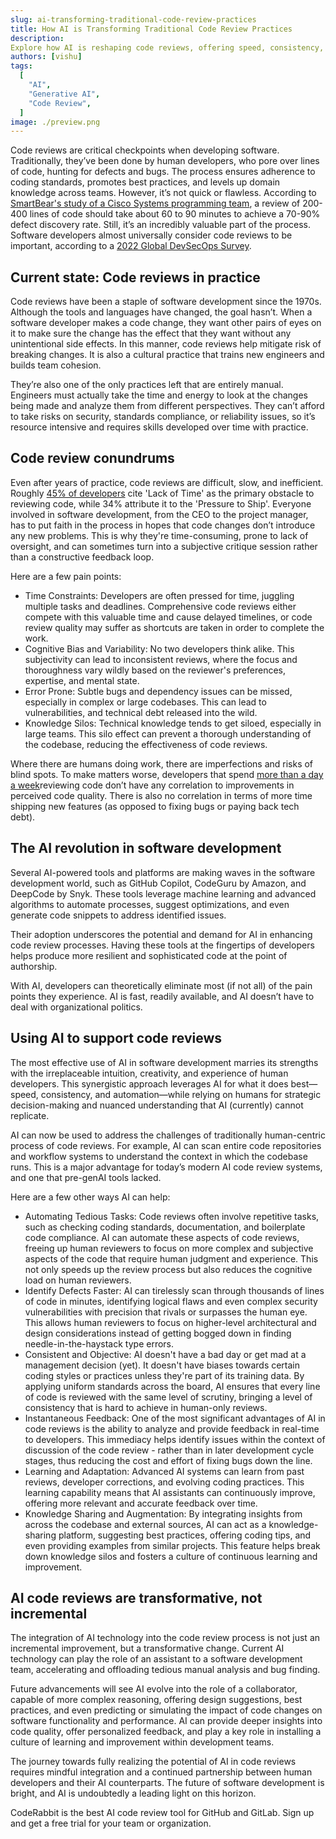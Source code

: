 ```yaml
---
slug: ai-transforming-traditional-code-review-practices
title: How AI is Transforming Traditional Code Review Practices
description:
Explore how AI is reshaping code reviews, offering speed, consistency, and advanced defect detection, while complementing human expertise for higher quality software development.
authors: [vishu]
tags:
  [
    "AI",
    "Generative AI",
    "Code Review",
  ]
image: ./preview.png
---
```


Code reviews are critical checkpoints when developing software. Traditionally, they’ve been done by human developers, who pore over lines of code, hunting for defects and bugs. The process ensures adherence to coding standards, promotes best practices, and levels up domain knowledge across teams. However, it’s not quick or flawless. According to [SmartBear's study of a Cisco Systems programming team](https://smartbear.com/resources/case-studies/cisco-systems-collaborator), a review of 200-400 lines of code should take about 60 to 90 minutes to achieve a 70-90% defect discovery rate. 
Still, it’s an incredibly valuable part of the process. Software developers almost universally consider code reviews to be important, according to a [2022 Global DevSecOps Survey](https://about.gitlab.com/developer-survey).

## Current state: Code reviews in practice

Code reviews have been a staple of software development since the 1970s. Although the tools and languages have changed, the goal hasn’t. When a software developer makes a code change, they want other pairs of eyes on it to make sure the change has the effect that they want without any unintentional side effects. In this manner, code reviews help mitigate risk of breaking changes. It is also a cultural practice that trains new engineers and builds team cohesion.

They’re also one of the only practices left that are entirely manual. Engineers must actually take the time and energy to look at the changes being made and analyze them from different perspectives. They can’t afford to take risks on security, standards compliance, or reliability issues, so it’s resource intensive and requires skills developed over time with practice.


## Code review conundrums

Even after years of practice, code reviews are difficult, slow, and inefficient. Roughly [45% of developers](https://blog.codacy.com/10-facts-about-code-reviews-and-quality)  cite 'Lack of Time' as the primary obstacle to reviewing code, while 34% attribute it to the 'Pressure to Ship'. Everyone involved in software development, from the CEO to the project manager, has to put faith in the process in hopes that code changes don’t introduce any new problems. This is why they're time-consuming, prone to lack of oversight, and can sometimes turn into a subjective critique session rather than a constructive feedback loop.  

Here are a few pain points:

- Time Constraints: Developers are often pressed for time, juggling multiple tasks and deadlines. Comprehensive code reviews either compete with this valuable time and cause delayed timelines, or code review quality may suffer as shortcuts are taken in order to complete the work.
- Cognitive Bias and Variability: No two developers think alike. This subjectivity can lead to inconsistent reviews, where the focus and thoroughness vary wildly based on the reviewer's preferences, expertise, and mental state.
- Error Prone: Subtle bugs and dependency issues can be missed, especially in complex or large codebases. This can lead to vulnerabilities, and technical debt released into the wild.
- Knowledge Silos: Technical knowledge tends to get siloed, especially in large teams. This silo effect can prevent a thorough understanding of the codebase, reducing the effectiveness of code reviews.

Where there are humans doing work, there are imperfections and risks of blind spots. To make matters worse, developers that spend [more than a day a week](https://blog.codacy.com/10-facts-about-code-reviews-and-quality#)reviewing code don’t have any correlation to improvements in perceived code quality. There is also no correlation in terms of more time shipping new features (as opposed to fixing bugs or paying back tech debt).

## The AI revolution in software development

Several AI-powered tools and platforms are making waves in the software development world, such as GitHub Copilot, CodeGuru by Amazon, and DeepCode by Snyk. These tools leverage machine learning and advanced algorithms to automate processes, suggest optimizations, and even generate code snippets to address identified issues. 

Their adoption underscores the potential and demand for AI in enhancing code review processes. Having these tools at the fingertips of developers helps produce more resilient and sophisticated code at the point of authorship.

With AI, developers can theoretically eliminate most (if not all) of the pain points they experience. AI is fast, readily available, and AI doesn’t have to deal with organizational politics.

## Using AI to support code reviews

The most effective use of AI in software development marries its strengths with the irreplaceable intuition, creativity, and experience of human developers. This synergistic approach leverages AI for what it does best—speed, consistency, and automation—while relying on humans for strategic decision-making and nuanced understanding that AI (currently) cannot replicate.

AI can now be used to address the challenges of traditionally human-centric process of code reviews. For example, AI can scan entire code repositories and workflow systems to understand the context in which the codebase runs. This is a major advantage for today’s modern AI code review systems, and one that pre-genAI tools lacked.

Here are a few other ways AI can help:

- Automating Tedious Tasks: Code reviews often involve repetitive tasks, such as checking coding standards, documentation, and boilerplate code compliance. AI can automate these aspects of code reviews, freeing up human reviewers to focus on more complex and subjective aspects of the code that require human judgment and experience. This not only speeds up the review process but also reduces the cognitive load on human reviewers.
- Identify Defects Faster: AI can tirelessly scan through thousands of lines of code in minutes, identifying logical flaws and even complex security vulnerabilities with precision that rivals or surpasses the human eye. This allows human reviewers to focus on higher-level architectural and design considerations instead of getting bogged down in finding needle-in-the-haystack type errors.
- Consistent and Objective: AI doesn't have a bad day or get mad at a management decision (yet). It doesn't have biases towards certain coding styles or practices unless they're part of its training data. By applying uniform standards across the board, AI ensures that every line of code is reviewed with the same level of scrutiny, bringing a level of consistency that is hard to achieve in human-only reviews.
- Instantaneous Feedback: One of the most significant advantages of AI in code reviews is the ability to analyze and provide feedback in real-time to developers. This immediacy helps identify issues within the context of discussion of the code review - rather than in later development cycle stages, thus reducing the cost and effort of fixing bugs down the line.
- Learning and Adaptation: Advanced AI systems can learn from past reviews, developer corrections, and evolving coding practices. This learning capability means that AI assistants can continuously improve, offering more relevant and accurate feedback over time.
- Knowledge Sharing and Augmentation: By integrating insights from across the codebase and external sources, AI can act as a knowledge-sharing platform, suggesting best practices, offering coding tips, and even providing examples from similar projects. This feature helps break down knowledge silos and fosters a culture of continuous learning and improvement.

## AI code reviews are transformative, not incremental

The integration of AI technology into the code review process is not just an incremental improvement, but a transformative change. Current AI technology can play the role of an assistant to a software development team, accelerating and offloading tedious manual analysis and bug finding.

Future advancements will see AI evolve into the role of a collaborator, capable of more complex reasoning, offering design suggestions, best practices, and even predicting or simulating the impact of code changes on software functionality and performance. AI can provide deeper insights into code quality, offer personalized feedback, and play a key role in installing a culture of learning and improvement within development teams.

The journey towards fully realizing the potential of AI in code reviews requires mindful integration and a continued partnership between human developers and their AI counterparts. The future of software development is bright, and AI is undoubtedly a leading light on this horizon.

CodeRabbit is the best AI code review tool for GitHub and GitLab. Sign up and get a free trial for your team or organization.